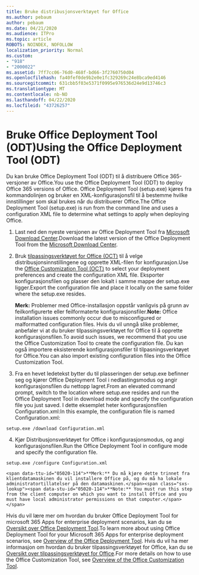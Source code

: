 ```yaml
---
title: Bruke distribusjonsverktøyet for Office
ms.author: pebaum
author: pebaum
ms.date: 04/21/2020
ms.audience: ITPro
ms.topic: article
ROBOTS: NOINDEX, NOFOLLOW
localization_priority: Normal
ms.custom:
- "918"
- "2000022"
ms.assetid: 7ff7cc06-76d0-468f-bd66-3f2760750d04
ms.openlocfilehash: fa40fef0de9b2e0e1fc329269c24e8bca9ed4146
ms.sourcegitcommit: 631cbb5f03e5371f0995e976536d24e9d13746c3
ms.translationtype: MT
ms.contentlocale: nb-NO
ms.lasthandoff: 04/22/2020
ms.locfileid: "43726257"
---
```

# <a name="using-the-office-deployment-tool-odt"></a><span data-ttu-id="05020-102">Bruke Office Deployment Tool (ODT)</span><span class="sxs-lookup"><span data-stu-id="05020-102">Using the Office Deployment Tool (ODT)</span></span>

<span data-ttu-id="05020-103">Du kan bruke Office Deployment Tool (ODT) til å distribuere Office 365-versjoner av Office.</span><span class="sxs-lookup"><span data-stu-id="05020-103">You use the Office Deployment Tool (ODT) to deploy Office 365 versions of Office.</span></span> <span data-ttu-id="05020-104">Office Deployment Tool (setup.exe) kjøres fra kommandolinjen og bruker en XML-konfigurasjonsfil til å bestemme hvilke innstillinger som skal brukes når du distribuerer Office.</span><span class="sxs-lookup"><span data-stu-id="05020-104">The Office Deployment Tool (setup.exe) is run from the command line and uses a configuration XML file to determine what settings to apply when deploying Office.</span></span>
  
1. <span data-ttu-id="05020-105">Last ned den nyeste versjonen av Office Deployment Tool fra [Microsoft Download Center](https://go.microsoft.com/fwlink/p/?LinkID=626065).</span><span class="sxs-lookup"><span data-stu-id="05020-105">Download the latest version of the Office Deployment Tool from the [Microsoft Download Center](https://go.microsoft.com/fwlink/p/?LinkID=626065).</span></span>

2. <span data-ttu-id="05020-106">Bruk [tilpassingsverktøyet for Office (OCT)](https://config.office.com) til å velge distribusjonsinnstillingene og opprette XML-filen for konfigurasjon.</span><span class="sxs-lookup"><span data-stu-id="05020-106">Use the [Office Customization Tool (OCT)](https://config.office.com) to select your deployment preferences and create the configuration XML file.</span></span> <span data-ttu-id="05020-107">Eksporter konfigurasjonsfilen og plasser den lokalt i samme mappe der setup.exe ligger.</span><span class="sxs-lookup"><span data-stu-id="05020-107">Export the configuration file and place it locally on the same folder where the setup.exe resides.</span></span>

    <span data-ttu-id="05020-108">**Merk:** Problemer med Office-installasjon oppstår vanligvis på grunn av feilkonfigurerte eller feilformaterte konfigurasjonsfiler.</span><span class="sxs-lookup"><span data-stu-id="05020-108">**Note:** Office installation issues commonly occur due to misconfigured or malformatted configuration files.</span></span> <span data-ttu-id="05020-109">Hvis du vil unngå slike problemer, anbefaler vi at du bruker tilpassingsverktøyet for Office til å opprette konfigurasjonsfilen.</span><span class="sxs-lookup"><span data-stu-id="05020-109">To avoid such issues, we recommend that you use the Office Customization Tool to create the configuration file.</span></span> <span data-ttu-id="05020-110">Du kan også importere eksisterende konfigurasjonsfiler til tilpasningsverktøyet for Office.</span><span class="sxs-lookup"><span data-stu-id="05020-110">You can also import existing configuration files into the Office Customization Tool.</span></span>

3. <span data-ttu-id="05020-111">Fra en hevet ledetekst bytter du til plasseringen der setup.exe befinner seg og kjører Office Deployment Tool i nedlastingsmodus og angir konfigurasjonsfilen du nettopp lagret.</span><span class="sxs-lookup"><span data-stu-id="05020-111">From an elevated command prompt, switch to the location where setup.exe resides and run the Office Deployment Tool in download mode and specify the configuration file you just saved.</span></span> <span data-ttu-id="05020-112">I dette eksemplet heter konfigurasjonsfilen Configuration.xml:</span><span class="sxs-lookup"><span data-stu-id="05020-112">In this example, the configuration file is named Configuration.xml:</span></span>
    
  ```
  setup.exe /download Configuration.xml  
  ```

4. <span data-ttu-id="05020-113">Kjør Distribusjonsverktøyet for Office i konfigurasjonsmodus, og angi konfigurasjonsfilen.</span><span class="sxs-lookup"><span data-stu-id="05020-113">Run the Office Deployment Tool in configure mode and specify the configuration file.</span></span>
    
  ```
  setup.exe /configure Configuration.xml
  ```

    <span data-ttu-id="05020-114">**Merk:** Du må kjøre dette trinnet fra klientdatamaskinen du vil installere Office på, og du må ha lokale administratortillatelser på den datamaskinen.</span><span class="sxs-lookup"><span data-stu-id="05020-114">**Note:** You must run this step from the client computer on which you want to install Office and you must have local administrator permissions on that computer.</span></span>

<span data-ttu-id="05020-115">Hvis du vil lære mer om hvordan du bruker Office Deployment Tool for microsoft 365 Apps for enterprise deployment scenarios, kan du se [Oversikt over Office Deployment Tool](https://docs.microsoft.com/deployoffice/overview-of-the-office-2016-deployment-tool).</span><span class="sxs-lookup"><span data-stu-id="05020-115">To learn more about using Office Deployment Tool for your Microsoft 365 Apps for enterprise deployment scenarios, see [Overview of the Office Deployment Tool](https://docs.microsoft.com/deployoffice/overview-of-the-office-2016-deployment-tool).</span></span> <span data-ttu-id="05020-116">Hvis du vil ha mer informasjon om hvordan du bruker tilpassingsverktøyet for Office, kan du se [Oversikt over tilpassingsverktøyet for Office](https://docs.microsoft.com/DeployOffice/overview-of-the-office-customization-tool-for-click-to-run).</span><span class="sxs-lookup"><span data-stu-id="05020-116">For more details on how to use the Office Customization Tool, see [Overview of the Office Customization Tool](https://docs.microsoft.com/DeployOffice/overview-of-the-office-customization-tool-for-click-to-run).</span></span>
